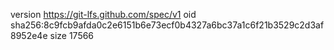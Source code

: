 version https://git-lfs.github.com/spec/v1
oid sha256:8c9fcb9afda0c2e6151b6e73ecf0b4327a6bc37a1c6f21b3529c2d3af8952e4e
size 17566
